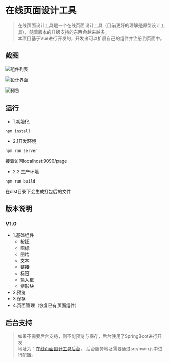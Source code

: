 # 在线页面设计工具
> 在线页面设计工具是一个在线页面设计工具（目前更好的理解是原型设计工具），随着版本的升级支持的东西会越来越多。  
> 本项目基于Vue进行开发的，开发者可以扩展自己的组件并注册到页面中。

## 截图
![组件列表](https://raw.githubusercontent.com/youpanpan/pagedesign-vue/master/screenshot/%E7%BB%84%E4%BB%B6.png)  

![设计界面](https://github.com/youpanpan/pagedesign-vue/blob/master/screenshot/%E8%AE%BE%E8%AE%A1%E7%95%8C%E9%9D%A2.png?raw=true)  

![预览](https://github.com/youpanpan/pagedesign-vue/blob/master/screenshot/%E9%A2%84%E8%A7%88.png?raw=true)  


## 运行
- 1.初始化
```
npm install
```

- 2.1开发环境
```
npm run server 
```
接着访问localhost:9090/page
- 2.2.生产环境
```
npm run build 
```
在dist目录下会生成打包后的文件


## 版本说明
### V1.0
- 1.基础组件
    - 按钮
    -   图标
	-   图片
	-   文本
	-   链接
	-   标签
	-   输入框
	-   矩形块	
- 2.预览
- 3.保存
- 4.页面管理（恢复已有页面组件）

## 后台支持
> 如果不需要后台支持，则不能预览与保存，后台使用了SpringBoot进行开发  
> 地址为：[在线页面设计工具后台](https://www.baicu.com)， 后台服务地址需要通过src/main.js中进行配置。

